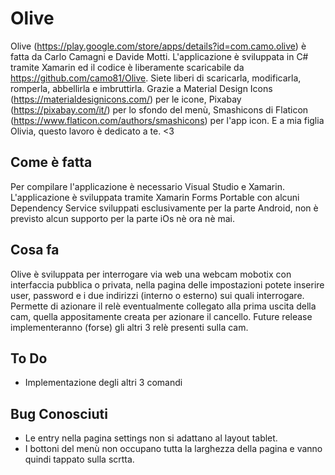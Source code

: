 # Olive #

Olive (https://play.google.com/store/apps/details?id=com.camo.olive) è fatta da Carlo Camagni e Davide Motti.
L'applicazione è sviluppata in C# tramite Xamarin ed il codice è liberamente scaricabile da https://github.com/camo81/Olive.
Siete liberi di scaricarla, modificarla, romperla, abbellirla e imbruttirla.
Grazie a Material Design Icons (https://materialdesignicons.com/) per le icone, Pixabay (https://pixabay.com/it/) per lo sfondo del menù, Smashicons di Flaticon (https://www.flaticon.com/authors/smashicons) per l'app icon.
E a mia figlia Olivia, questo lavoro è dedicato a te. <3

## Come è fatta ##

Per compilare l'applicazione è necessario Visual Studio e Xamarin. L'applicazione è sviluppata tramite Xamarin Forms Portable con alcuni Dependency Service sviluppati esclusivamente per la parte Android, non è previsto alcun supporto per la parte iOs nè ora nè mai.


## Cosa fa ##

Olive è sviluppata per interrogare via web una webcam mobotix con interfaccia pubblica o privata, nella pagina delle impostazioni potete inserire user, password e i due indirizzi (interno o esterno) sui quali interrogare. 
Permette di azionare il relè eventualmente collegato alla prima uscita della cam, quella appositamente creata per azionare il cancello.
Future release implementeranno (forse) gli altri 3 relè presenti sulla cam.

## To Do ##

- Implementazione degli altri 3 comandi

## Bug Conosciuti ##

- Le entry nella pagina settings non si adattano al layout tablet.
- I bottoni del menù non occupano tutta la larghezza della pagina e vanno quindi tappato sulla scrtta.
